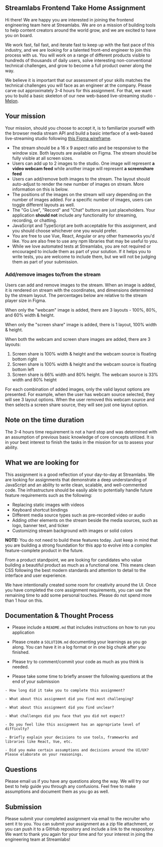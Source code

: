 ## Streamlabs Frontend Take Home Assignment

Hi there! We are happy you are interested in joining the frontend engineering team here at Streamlabs. We are on a mission of building tools to help content creators around the world grow, and we are excited to have you on board.

We work fast, fail fast, and iterate fast to keep up with the fast pace of this industry, and we are looking for a talented front-end engineer to join this process with us. You will work on a range of different products visible to hundreds of thousands of daily users, solve interesting non-conventional technical challenges, and grow to become a full product owner along the way.

We believe it is important that our assessment of your skills matches the technical challenges you will face as an engineer at the company. Please carve out approximately 3-4 hours for this assignment. For that, we want you to build a basic skeleton of our new web-based live-streaming studio - [Melon](https://melonapp.com).

## Your mission

Your mission, should you choose to accept it, is to familiarize yourself with the browser media stream API and build a basic interface of a web-based live-streaming studio following [this Figma wireframe](https://www.figma.com/file/U7xUVvkKNfOqQbjsNYHZsy/Streamlabs-Take-Home-Assignment-Mockups?node-id=2%3A811).

- The stream should be a 16 x 9 aspect ratio and be responsive to the window size. Both layouts are available on Figma. The stream should be fully visible at all screen sizes.
- Users can add up to 2 images to the studio. One image will represent **a video webcam feed** while another image will represent **a screenshare feed**
- Users can add/remove both images to the stream. The layout should auto-adjust to render the new number of images on stream. More information on this is below.
- The positions of the images on the stream will vary depending on the number of images added. For a specific number of images, users can toggle different layouts as well.
- The "Go Live", "Record" and "Chat" buttons are just placeholders. Your application **should not** include any functionality for streaming, recording, or chatting.
- JavaScript and TypeScript are both acceptable for this assignment, and you should choose whichever one you would prefer.
- You are free to use Vue, React, Angular or any other frameworks you'd like. You are also free to use any npm libraries that may be useful to you.
- While we love automated tests at Streamlabs, you are not required or encouraged to include them as part of your solution. If it helps you to write tests, you are welcome to include them, but we will not be judging them as part of your submission.

### Add/remove images to/from the stream

Users can add and remove images to the stream. When an image is added, it is rendered on stream with the coordinates, and dimensions determined by the stream layout. The percentages below are relative to the stream player size in Figma.

When only the "webcam" image is added, there are 3 layouts - 100%, 80%, and 60% width & height.

When only the "screen share" image is added, there is 1 layout, 100% width & height.

When both the webcam and screen share images are added, there are 3 layouts:
1. Screen share is 100% width & height and the webcam source is floating bottom right
2. Screen share is 100% width & height and the webcam source is floating bottom left
3. Screen share is 66% width and 80% height. The webcam source is 33% width and 80% height

For each combination of added images, only the valid layout options are presented. For example, when the user has webcam source selected, they will see 3 layout options. When the user removed this webcam source and then selects a screen share source, they will see just one layout option.


## Note on the time duration

The 3-4 hours time requirement is not a hard stop and was determined with an assumption of previous basic knowledge of core concepts utilized. It is in your best interest to finish the tasks in the mission for us to assess your ability.

## What we are looking for

This assignment is a good reflection of your day-to-day at Streamlabs. We are looking for assignments that demonstrate a deep understanding of JavaScript and an ability to write clean, scalable, and well-commented code. The infrastructure should be easily able to potentially handle future feature requirements such as the following:

- Replacing static images with videos
- Keyboard shortcut bindings
- Different media source types such as pre-recorded video or audio
- Adding other elements on the stream beside the media sources, such as logo, banner text, and ticker
- Customizing stream background with images or solid colors

**NOTE:** You do not need to build these features today. Just keep in mind that you are building a strong foundation for this app to evolve into a complex feature-complete product in the future.

From a product standpoint, we are looking for candidates who value building a beautiful product as much as a functional one. This means clean CSS following the best modern standards and attention to detail to the interface and user experience.

We have intentionally created some room for creativity around the UI. Once you have completed the core assignment requirements, you can use the remaining time to add some personal touches. Please do not spend more than 1 hour on this.


## Documentation & Thought Process

- Please include a `README.md` that includes instructions on how to run you application

- Please create a `SOLUTION.md` documenting your learnings as you go along. You can have it in a log format or in one big chunk after you finished.

- Please try to comment/commit your code as much as you think is needed.

- Please take some time to briefly answer the following questions at the end of your submission

```
- How long did it take you to complete this assignment?

- What about this assignment did you find most challenging?

- What about this assignment did you find unclear?

- What challenges did you face that you did not expect?

- Do you feel like this assignment has an appropriate level of difficulty?

- Briefly explain your decisions to use tools, frameworks and libraries like React, Vue, etc.

- Did you make certain assumptions and decisions around the UI/UX? Please elaborate on your reasonings.
```

## Questions

Please email us if you have any questions along the way. We will try our best to help guide you through any confusions. Feel free to make assumptions and document them as you go as well.

## Submission

Please submit your completed assignment via email to the recruiter who sent it to you. You can submit your assignment as a zip file attachment, or you can push it to a GitHub repository and include a link to the respository. We want to thank you again for your time and for your interest in joing the engineering team at Streamlabs!
